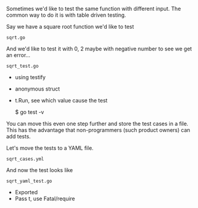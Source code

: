Sometimes we'd like to test the same function with different input. The common
way to do it is with table driven testing.

Say we have a square root function we'd like to test

    sqrt.go

And we'd like to test it with 0, 2 maybe with negative number to see we get an
error...

    sqrt_test.go

- using testify
- anonymous struct
- t.Run, see which value cause the test
    
    $ go test -v

You can move this even one step further and store the test cases in a file.
This has the advantage that non-programmers (such product owners) can add
tests.

Let's move the tests to a YAML file.

    sqrt_cases.yml

And now the test looks like

    sqrt_yaml_test.go

- Exported
- Pass t, use Fatal/require
